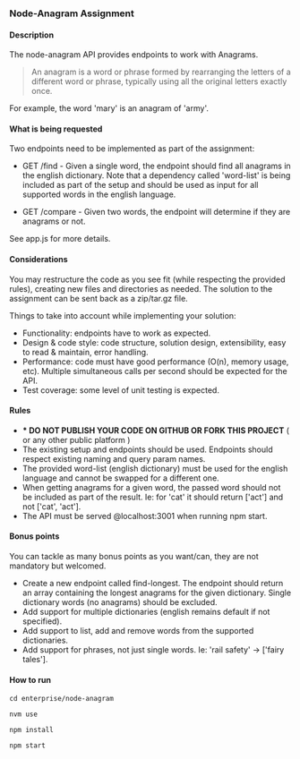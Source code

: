 ### Node-Anagram Assignment

#### Description

The node-anagram API provides endpoints to work with Anagrams.

> An anagram is a word or phrase formed by rearranging the letters of a different word or phrase, typically using all the original letters exactly once.

For example, the word 'mary' is an anagram of 'army'.

#### What is being requested

Two endpoints need to be implemented as part of the assignment:

* GET /find - Given a single word, the endpoint should find all anagrams in the english dictionary. Note that a dependency called 'word-list' is being included as part of the setup and should be used as input for all supported words in the english language.

* GET /compare - Given two words, the endpoint will determine if they are anagrams or not.

See app.js for more details.

#### Considerations

You may restructure the code as you see fit (while respecting the provided rules), creating new files and directories as needed.
The solution to the assignment can be sent back as a zip/tar.gz file.

Things to take into account while implementing your solution:

* Functionality: endpoints have to work as expected.
* Design & code style: code structure, solution design, extensibility, easy to read & maintain, error handling.
* Performance: code must have good performance (O(n), memory usage, etc). Multiple simultaneous calls per second should be expected for the API.
* Test coverage: some level of unit testing is expected.

#### Rules

* **\* DO NOT PUBLISH YOUR CODE ON GITHUB OR FORK THIS PROJECT** ( or any other public platform )
* The existing setup and endpoints should be used. Endpoints should respect existing naming and query param names.
* The provided word-list (english dictionary) must be used for the english language and cannot be swapped for a different one.
* When getting anagrams for a given word, the passed word should not be included as part of the result. Ie: for 'cat' it should return ['act'] and not ['cat', 'act'].
* The API must be served @localhost:3001 when running npm start.

#### Bonus points

You can tackle as many bonus points as you want/can, they are not mandatory but welcomed.

* Create a new endpoint called find-longest. The endpoint should return an array containing the longest anagrams for the given dictionary. Single dictionary words (no anagrams) should be excluded.
* Add support for multiple dictionaries (english remains default if not specified).
* Add support to list, add and remove words from the supported dictionaries.
* Add support for phrases, not just single words. Ie: 'rail safety' -> ['fairy tales'].

#### How to run

`cd enterprise/node-anagram`

`nvm use`

`npm install`

`npm start`
